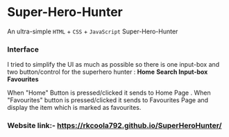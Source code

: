 # Super-Hero-Hunter
An ultra-simple `HTML` + `CSS` + `JavaScript` Super-Hero-Hunter

### Interface
I tried to simplify the UI as much as possible so there is one input-box and two button/control for the superhero hunter : **Home**
**Search Input-box** **Favourites**

When "Home" Button is pressed/clicked it sends to Home Page .
When "Favourites" button is pressed/clicked it sends to Favourites Page and display the item which is marked as favourites.


### Website link:- https://rkcoola792.github.io/SuperHeroHunter/
